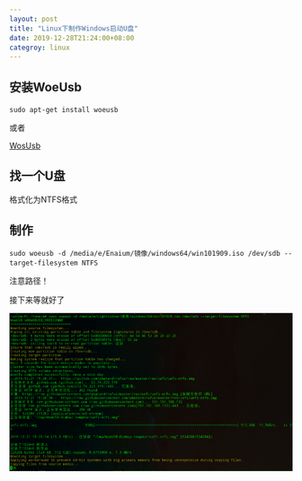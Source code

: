 ```yaml
---
layout: post
title: "Linux下制作Windows启动U盘"
date: 2019-12-28T21:24:00+08:00
categroy: linux
---
```


## 安装WoeUsb

`sudo apt-get install woeusb`

或者

[WosUsb](https://github.com/slacka/WoeUSB)


## 找一个U盘

格式化为NTFS格式


## 制作

`sudo woeusb -d /media/e/Enaium/镜像/windows64/win101909.iso /dev/sdb --target-filesystem NTFS`

注意路径！


接下来等就好了

![img](/assets/linux/2019-12-28-1.png)
